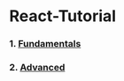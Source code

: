 # React-Tutorial

### 1. [Fundamentals](https://github.com/Mnyu/react-tutorial/blob/main/fundamentals.md)

### 2. [Advanced](https://github.com/Mnyu/react-tutorial/blob/main/advanced.md)
